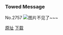### Towed Message
No.2757
![图片不见了~~~](https://imgs.xkcd.com/comics/towed_message.png)

[原址](https://xkcd.com//2757) [下载](https://imgs.xkcd.com/comics/towed_message.png)

